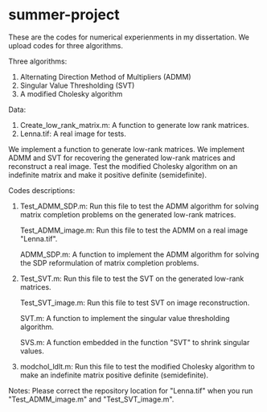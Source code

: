 # summer-project

These are the codes for numerical experienments in my dissertation. We upload codes for three algorithms.

Three algorithms:
1. Alternating Direction Method of Multipliers (ADMM)
2. Singular Value Thresholding (SVT)
3. A modified Cholesky algorithm 

Data:
1. Create_low_rank_matrix.m: A function to generate low rank matrices.
2. Lenna.tif: A real image for tests.

We implement a function to generate low-rank matrices. We implement ADMM and SVT for recovering the generated low-rank matrices
and reconstruct a real image. Test the modified Cholesky algorithm on an indefinite matrix and make it positive definite (semidefinite).


Codes descriptions:

1. Test_ADMM_SDP.m: Run this file to test the ADMM algorithm for solving matrix completion problems on the generated low-rank matrices.

   Test_ADMM_image.m: Run this file to test the ADMM on a real image "Lenna.tif".

   ADMM_SDP.m: A function to implement the ADMM algorithm for solving the SDP reformulation of matrix completion problems.
   
   
2. Test_SVT.m: Run this file to test the SVT on the generated low-rank matrices.
   
   Test_SVT_image.m: Run this file to test SVT on image reconstruction.

   SVT.m: A function to implement the singular value thresholding algorithm.

   SVS.m: A function embedded in the function "SVT" to shrink singular values.
   

3. modchol_ldlt.m: Run this file to test the modified Cholesky algorithm to make an indefinite matrix positive definite (semidefinite).

Notes:
Please correct the repository location for "Lenna.tif" when you run "Test_ADMM_image.m" and "Test_SVT_image.m".
